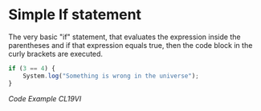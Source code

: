 # Simple If statement

The very basic "if" statement, that evaluates the expression inside the parentheses and if that expression equals true, 
then the code block in the curly brackets are executed.

```javascript 
if (3 == 4) {
	System.log("Something is wrong in the universe");
}
```
_Code Example CL19VI_